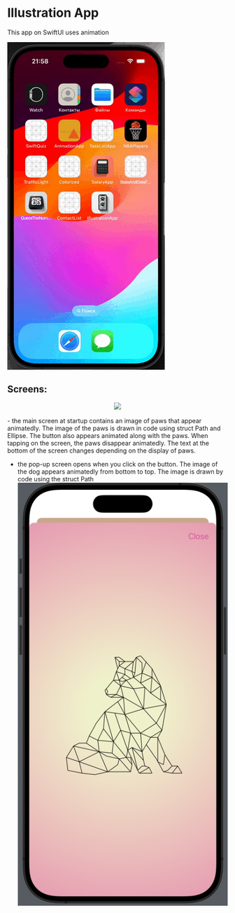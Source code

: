 # Illustration App

This app on SwiftUI uses animation

![Gif illustration App.gif](https://github.com/VaryaUtkina/IllustrationApp/blob/6b59f5483c17f3c4223995b4fbd52ab9249e8e41/Gif%20illustration%20App.gif)

## Screens:
<p align="center">
  <img src="[ссылка_на_изображение](https://github.com/VaryaUtkina/IllustrationApp/blob/24fead1b2c7385f79d2ae087d15226d6e19ab209/Main%20screen.png)" width="200">
</p>
- the main screen at startup contains an image of paws that appear animatedly. The image of the paws is drawn in code using struct Path and Ellipse. The button also appears animated along with the paws. When tapping on the screen, the paws disappear animatedly. The text at the bottom of the screen changes depending on the display of paws.

- the pop-up screen opens when you click on the button. The image of the dog appears animatedly from bottom to top. The image is drawn by code using the struct Path
![Second screen.png](https://github.com/VaryaUtkina/IllustrationApp/blob/30a9f38b1267e2b33ff136bf17775b906ef8995d/Second%20screen.png)
